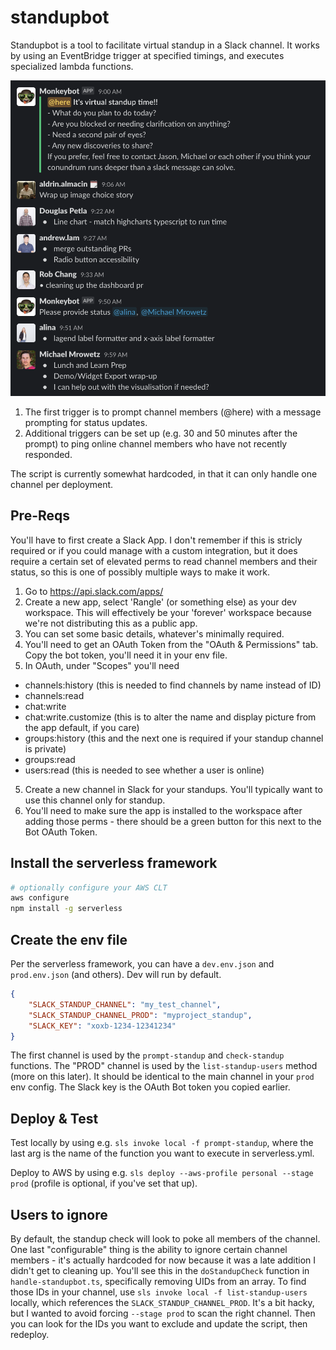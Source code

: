 # standupbot

Standupbot is a tool to facilitate virtual standup in a Slack channel. It works by using an EventBridge trigger at specified timings, and executes specialized lambda functions.

![sample functionality in Slack](docs/screenshot.png)

1. The first trigger is to prompt channel members (@here) with a message prompting for status updates.
2. Additional triggers can be set up (e.g. 30 and 50 minutes after the prompt) to ping online channel members who have not recently responded.

The script is currently somewhat hardcoded, in that it can only handle one channel per deployment.

## Pre-Reqs

You'll have to first create a Slack App. I don't remember if this is stricly required or if you could manage with a custom integration, but it does require a certain set of elevated perms to read channel members and their status, so this is one of possibly multiple ways to make it work.

1. Go to https://api.slack.com/apps/
2. Create a new app, select 'Rangle' (or something else) as your dev workspace. This will effectively be your 'forever' workspace because we're not distributing this as a public app.
3. You can set some basic details, whatever's minimally required.
4. You'll need to get an OAuth Token from the "OAuth & Permissions" tab. Copy the bot token, you'll need it in your env file.
5. In OAuth, under "Scopes" you'll need 
  * channels:history (this is needed to find channels by name instead of ID)
  * channels:read
  * chat:write
  * chat:write.customize (this is to alter the name and display picture from the app default, if you care)
  * groups:history (this and the next one is required if your standup channel is private)
  * groups:read
  * users:read (this is needed to see whether a user is online)
5. Create a new channel in Slack for your standups. You'll typically want to use this channel only for standup.
6. You'll need to make sure the app is installed to the workspace after adding those perms - there should be a green button for this next to the Bot OAuth Token.

## Install the serverless framework

```bash
# optionally configure your AWS CLT
aws configure
npm install -g serverless
```

## Create the env file

Per the serverless framework, you can have a `dev.env.json` and `prod.env.json` (and others). Dev will run by default.

```json
{
    "SLACK_STANDUP_CHANNEL": "my_test_channel",
    "SLACK_STANDUP_CHANNEL_PROD": "myproject_standup",
    "SLACK_KEY": "xoxb-1234-12341234"
}
```
The first channel is used by the `prompt-standup` and `check-standup` functions.
The "PROD" channel is used by the `list-standup-users` method (more on this later). It should be identical to the main channel in your `prod` env config.
The Slack key is the OAuth Bot token you copied earlier.

## Deploy & Test

Test locally by using e.g. `sls invoke local -f prompt-standup`, where the last arg is the name of the function you want to execute in serverless.yml.

Deploy to AWS by using e.g. `sls deploy --aws-profile personal --stage prod` (profile is optional, if you've set that up).

## Users to ignore

By default, the standup check will look to poke all members of the channel. One last "configurable" thing is the ability to ignore certain channel members - it's actually hardcoded for now because it was a late addition I didn't get to cleaning up. You'll see this in the `doStandupCheck` function in `handle-standupbot.ts`, specifically removing UIDs from an array. To find those IDs in your channel, use `sls invoke local -f list-standup-users` locally, which references the `SLACK_STANDUP_CHANNEL_PROD`. It's a bit hacky, but I wanted to avoid forcing `--stage prod` to scan the right channel. Then you can look for the IDs you want to exclude and update the script, then redeploy.